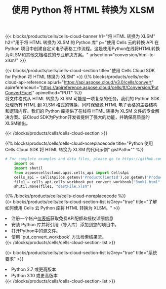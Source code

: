 ﻿---
title: 使用 Python 将 HTML 转换为 XLSM
description: 利用Aspose.Cells Cloud SDK for Python将HTML格式文件转换为XLSM格式文件。
kwords: Excel, Convert HTML to XLSM, REST, Python
howto: How to convert HTML to XLSM using Aspose.Cells Cloud Python library.
---
{{< blocks/products/cells/cells-cloud-banner h1="将 HTML 转换为 XLSM" h2="用于将 HTML 转换为 XLSM 的 Python 库" p="使用 Cells 云的转换 API 在 Python 项目中创建自定义电子表格工作流程。这是使用Python在线将HTML转换为XLSM和其他文档格式的专业解决方案。" urlsection="conversion/html-to-xlsm/" >}}

{{< blocks/products/cells/cells-cloud-section title="使用 Cells Cloud SDK for Python 将 HTML 转换为 XLSM" >}}
{{% blocks/products/cells/cells-cloud-api-reference apiurl="https://api.aspose.cloud/v3.0/cells/convert" apireferenceurl="https://apireference.aspose.cloud/cells/#/Conversion/PutConvertExcel" apimethod="PUT" %}}
<br/>
将文件格式从 HTML 转换为 XLSM 可能是一项复杂的任务。我们的 Python SDK 处理所有 HTML 到 XLSM 格式的转换，同时保留源 HTML 电子表格的主要结构和逻辑内容。我们的 Python 库提供了在线将 HTML 转换为 XLSM 文件的专业解决方案。该Cloud SDK为Python开发者提供了强大的功能，并确保高质量的XLSM输出。

{{< /blocks/products/cells/cells-cloud-section >}}

{{% blocks/products/cells/cells-cloud-noreplacecode title="Python 使用 Cells Cloud SDK 将 HTML 转换为 XLSM 的代码示例" gistPath="" %}}
 
```python
# For complete examples and data files, please go to https://github.com/aspose-cells-cloud/aspose-cells-cloud-python/
    import os
    import shutil
    from asposecellscloud.apis.cells_api import CellsApi
    cells_api = CellsApi(os.getenv('ProductClientId'),os.getenv('ProductClientSecret'))
    file1 = cells_api.cells_workbook_put_convert_workbook("Book1.html",format="xlsm")
    shutil.move(file1, "destFile.xlsm")     
```
 
{{% /blocks/products/cells/cells-cloud-noreplacecode %}}
<br/>
{{< blocks/products/cells/cells-cloud-section-list isGrey="true" title="了解如何使用 Cells 云 Python 库将 HTML 转换为 XLSM。" >}}
<li>注册一个帐户<a href="https://dashboard.aspose.cloud/">仪表板</a>获取免费API配额和授权详细信息</li>
<li>安装 Python 库并将引用（导入库）添加到您的项目中。</li>
<li>打开Python中的源文件。</li>
<li>使用 `put_convert_workbook` 方法检索结果流。</li>
{{< /blocks/products/cells/cells-cloud-section-list >}}

{{< blocks/products/cells/cells-cloud-section-list isGrey="true" title="系统要求" >}}
<li>Python 2.7 或更高版本</li>
<li>Python 3.10 或更高版本</li>
{{< /blocks/products/cells/cells-cloud-section-list >}}
